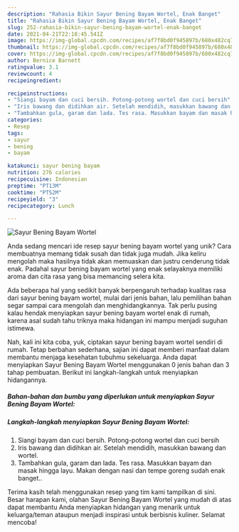```yaml
---
description: "Rahasia Bikin Sayur Bening Bayam Wortel, Enak Banget"
title: "Rahasia Bikin Sayur Bening Bayam Wortel, Enak Banget"
slug: 252-rahasia-bikin-sayur-bening-bayam-wortel-enak-banget
date: 2021-04-21T22:18:45.541Z
image: https://img-global.cpcdn.com/recipes/af7f8bd0f945897b/680x482cq70/sayur-bening-bayam-wortel-foto-resep-utama.jpg
thumbnail: https://img-global.cpcdn.com/recipes/af7f8bd0f945897b/680x482cq70/sayur-bening-bayam-wortel-foto-resep-utama.jpg
cover: https://img-global.cpcdn.com/recipes/af7f8bd0f945897b/680x482cq70/sayur-bening-bayam-wortel-foto-resep-utama.jpg
author: Bernice Barnett
ratingvalue: 3.1
reviewcount: 4
recipeingredient:

recipeinstructions:
- "Siangi bayam dan cuci bersih. Potong-potong wortel dan cuci bersih"
- "Iris bawang dan didihkan air. Setelah mendidih, masukkan bawang dan wortel."
- "Tambahkan gula, garam dan lada. Tes rasa. Masukkan bayam dan masak hingga layu. Makan dengan nasi dan tempe goreng sudah enak banget.."
categories:
- Resep
tags:
- sayur
- bening
- bayam

katakunci: sayur bening bayam 
nutrition: 276 calories
recipecuisine: Indonesian
preptime: "PT13M"
cooktime: "PT52M"
recipeyield: "3"
recipecategory: Lunch

---
```



![Sayur Bening Bayam Wortel](https://img-global.cpcdn.com/recipes/af7f8bd0f945897b/680x482cq70/sayur-bening-bayam-wortel-foto-resep-utama.jpg)

Anda sedang mencari ide resep sayur bening bayam wortel yang unik? Cara membuatnya memang tidak susah dan tidak juga mudah. Jika keliru mengolah maka hasilnya tidak akan memuaskan dan justru cenderung tidak enak. Padahal sayur bening bayam wortel yang enak selayaknya memiliki aroma dan cita rasa yang bisa memancing selera kita.



Ada beberapa hal yang sedikit banyak berpengaruh terhadap kualitas rasa dari sayur bening bayam wortel, mulai dari jenis bahan, lalu pemilihan bahan segar sampai cara mengolah dan menghidangkannya. Tak perlu pusing kalau hendak menyiapkan sayur bening bayam wortel enak di rumah, karena asal sudah tahu triknya maka hidangan ini mampu menjadi suguhan istimewa.


Nah, kali ini kita coba, yuk, ciptakan sayur bening bayam wortel sendiri di rumah. Tetap berbahan sederhana, sajian ini dapat memberi manfaat dalam membantu menjaga kesehatan tubuhmu sekeluarga. Anda dapat menyiapkan Sayur Bening Bayam Wortel menggunakan 0 jenis bahan dan 3 tahap pembuatan. Berikut ini langkah-langkah untuk menyiapkan hidangannya.

<!--inarticleads1-->

##### Bahan-bahan dan bumbu yang diperlukan untuk menyiapkan Sayur Bening Bayam Wortel:





<!--inarticleads2-->

##### Langkah-langkah menyiapkan Sayur Bening Bayam Wortel:

1. Siangi bayam dan cuci bersih. Potong-potong wortel dan cuci bersih
1. Iris bawang dan didihkan air. Setelah mendidih, masukkan bawang dan wortel.
1. Tambahkan gula, garam dan lada. Tes rasa. Masukkan bayam dan masak hingga layu. Makan dengan nasi dan tempe goreng sudah enak banget..




Terima kasih telah menggunakan resep yang tim kami tampilkan di sini. Besar harapan kami, olahan Sayur Bening Bayam Wortel yang mudah di atas dapat membantu Anda menyiapkan hidangan yang menarik untuk keluarga/teman ataupun menjadi inspirasi untuk berbisnis kuliner. Selamat mencoba!
